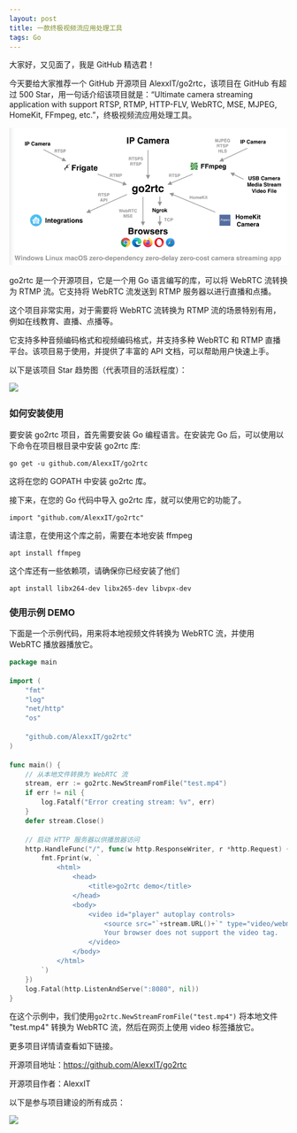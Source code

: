 ```yaml
---
layout: post
title: 一款终极视频流应用处理工具
tags: Go
---
```


大家好，又见面了，我是 GitHub 精选君！

今天要给大家推荐一个 GitHub 开源项目 AlexxIT/go2rtc，该项目在 GitHub 有超过 500 Star，用一句话介绍该项目就是：“Ultimate camera streaming application with support RTSP, RTMP, HTTP-FLV, WebRTC, MSE, MJPEG, HomeKit, FFmpeg, etc.”，终极视频流应用处理工具。

![](https://raw.githubusercontent.com/ZhuPeng/pic/master/images/compress_image-20230311190337988.png)

go2rtc 是一个开源项目，它是一个用 Go 语言编写的库，可以将 WebRTC 流转换为 RTMP 流。它支持将 WebRTC 流发送到 RTMP 服务器以进行直播和点播。

这个项目非常实用，对于需要将 WebRTC 流转换为 RTMP 流的场景特别有用，例如在线教育、直播、点播等。

它支持多种音频编码格式和视频编码格式，并支持多种 WebRTC 和 RTMP 直播平台。该项目易于使用，并提供了丰富的 API 文档，可以帮助用户快速上手。


以下是该项目 Star 趋势图（代表项目的活跃程度）：

![](https://api.star-history.com/svg?repos=AlexxIT/go2rtc&type=Timeline)

### 如何安装使用

要安装 go2rtc 项目，首先需要安装 Go 编程语言。在安装完 Go 后，可以使用以下命令在项目根目录中安装 go2rtc 库:
```
go get -u github.com/AlexxIT/go2rtc
```
这将在您的 GOPATH 中安装 go2rtc 库。

接下来，在您的 Go 代码中导入 go2rtc 库，就可以使用它的功能了。
```
import "github.com/AlexxIT/go2rtc"
```

请注意，在使用这个库之前，需要在本地安装 ffmpeg
```
apt install ffmpeg
```

这个库还有一些依赖项，请确保你已经安装了他们
```
apt install libx264-dev libx265-dev libvpx-dev
```


### 使用示例 DEMO

下面是一个示例代码，用来将本地视频文件转换为 WebRTC 流，并使用 WebRTC 播放器播放它。

```go
package main

import (
	"fmt"
	"log"
	"net/http"
	"os"

	"github.com/AlexxIT/go2rtc"
)

func main() {
	// 从本地文件转换为 WebRTC 流
	stream, err := go2rtc.NewStreamFromFile("test.mp4")
	if err != nil {
		log.Fatalf("Error creating stream: %v", err)
	}
	defer stream.Close()

	// 启动 HTTP 服务器以供播放器访问
	http.HandleFunc("/", func(w http.ResponseWriter, r *http.Request) {
		fmt.Fprint(w, `
			<html>
				<head>
					<title>go2rtc demo</title>
				</head>
				<body>
					<video id="player" autoplay controls>
						<source src="`+stream.URL()+`" type="video/webm">
						Your browser does not support the video tag.
					</video>
				</body>
			</html>
		`)
	})
	log.Fatal(http.ListenAndServe(":8080", nil))
}
```
在这个示例中，我们使用`go2rtc.NewStreamFromFile("test.mp4")` 将本地文件 "test.mp4" 转换为 WebRTC 流，然后在网页上使用 video 标签播放它。


更多项目详情请查看如下链接。

开源项目地址：https://github.com/AlexxIT/go2rtc 

开源项目作者：AlexxIT

以下是参与项目建设的所有成员：

![](https://contrib.rocks/image?repo=AlexxIT/go2rtc)

